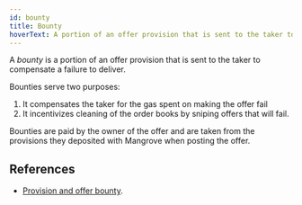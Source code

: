 ```yaml
---
id: bounty
title: Bounty
hoverText: A portion of an offer provision that is sent to the taker to compensate a failure to deliver.
---
```


A _bounty_ is a portion of an offer provision that is sent to the taker to compensate a failure to deliver.

Bounties serve two purposes:
1. It compensates the taker for the gas spent on making the offer fail
2. It incentivizes cleaning of the order books by sniping offers that will fail.

Bounties are paid by the owner of the offer and are taken from the provisions they deposited with Mangrove when posting the offer.

## References
* [Provision and offer bounty](../contracts/technical-references/taking-and-making-offers/reactive-offer/offer-provision.md#provision-and-offer-bounty).